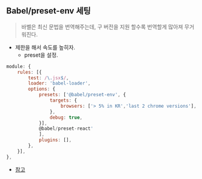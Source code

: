 ## Babel/preset-env 세팅

> 바벨은 최신 문법을 번역해주는데, 구 버전을 지원 할수록 번역할게 많아져 무거워진다.

* 제한을 해서 속도를 높히자.
  * preset을 설정.

```jsx
module: {
    rules: [{
        test: /\.jsx$/,
        loader: 'babel-loader',
        options: {
            presets: ['@babel/preset-env', { 							// babal/preset-env 배열 생성
                targets: {
                    browsers: ['> 5% in KR','last 2 chrome versions'], 	//조건 입력
                },
                debug: true,
            }], 
            @babel/preset-react'
            ],
            plugins: [],
        }, 
    }],
},
```

* [참고](https://github.com/browserslist/browserslist)